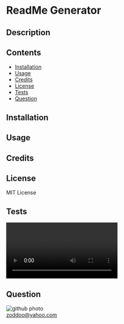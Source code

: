 
# ReadMe Generator

## Description



## Contents

* [Installation](#installation)
* [Usage](#usage)
* [Credits](#credits)
* [License](#license)
* [Tests](#tests)
* [Question](#question)
                 
## Installation


                
## Usage



## Credits
 
 

## License

MIT License 
                
## Tests

![video](https://media.giphy.com/media/UQlfYQugD7rmccwlv9/giphy.mp4)

                
## Question

![github photo](https://avatars2.githubusercontent.com/u/58055188?v=1)                  
zoddoo@yahoo.com
              